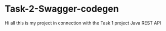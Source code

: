# Task-2-Swagger-codegen
Hi all this is my project in connection with the Task 1 project Java REST API 
